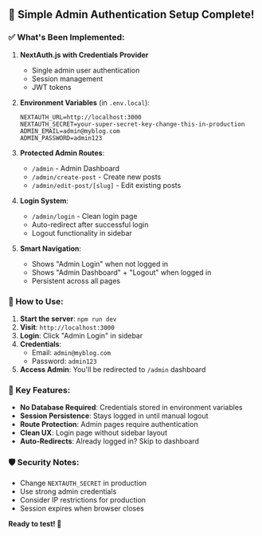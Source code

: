 ## 🔐 Simple Admin Authentication Setup Complete!

### ✅ What's Been Implemented:

1. **NextAuth.js with Credentials Provider**
   - Single admin user authentication
   - Session management
   - JWT tokens

2. **Environment Variables** (in `.env.local`):
   ```
   NEXTAUTH_URL=http://localhost:3000
   NEXTAUTH_SECRET=your-super-secret-key-change-this-in-production
   ADMIN_EMAIL=admin@myblog.com
   ADMIN_PASSWORD=admin123
   ```

3. **Protected Admin Routes**:
   - `/admin` - Admin Dashboard
   - `/admin/create-post` - Create new posts
   - `/admin/edit-post/[slug]` - Edit existing posts

4. **Login System**:
   - `/admin/login` - Clean login page
   - Auto-redirect after successful login
   - Logout functionality in sidebar

5. **Smart Navigation**:
   - Shows "Admin Login" when not logged in
   - Shows "Admin Dashboard" + "Logout" when logged in
   - Persistent across all pages

### 🚀 How to Use:

1. **Start the server**: `npm run dev`
2. **Visit**: `http://localhost:3000`
3. **Login**: Click "Admin Login" in sidebar
4. **Credentials**:
   - Email: `admin@myblog.com`
   - Password: `admin123`
5. **Access Admin**: You'll be redirected to `/admin` dashboard

### 🔧 Key Features:

- **No Database Required**: Credentials stored in environment variables
- **Session Persistence**: Stays logged in until manual logout
- **Route Protection**: Admin pages require authentication
- **Clean UX**: Login page without sidebar layout
- **Auto-Redirects**: Already logged in? Skip to dashboard

### 🛡️ Security Notes:

- Change `NEXTAUTH_SECRET` in production
- Use strong admin credentials
- Consider IP restrictions for production
- Session expires when browser closes

**Ready to test! 🎉**
